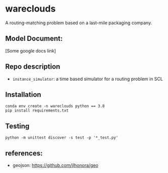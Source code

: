 # wareclouds

A routing-matching problem based on a last-mile packaging company. 

## Model Document:
[Some google docs link]

## Repo description 

 - `instance_simulator`: a time based simulator for a routing problem in SCL

## Installation 
    conda env create -n wareclouds python == 3.8
    pip install requirements.txt 


## Testing

    python -m unittest discover -s test -p '*_test.py'


## references: 
- geojson: https://github.com/jlhonora/geo


